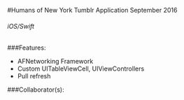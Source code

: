 #Humans of New York Tumblr Application
September 2016
###### iOS/Swift
###Features:
- AFNetworking Framework
- Custom UITableViewCell, UIViewControllers
- Pull refresh

###Collaborator(s):
